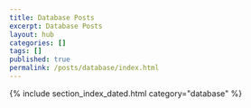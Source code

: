 ```yaml
---
title: Database Posts
excerpt: Database Posts
layout: hub
categories: []
tags: []
published: true
permalink: /posts/database/index.html
---
```


{% include section_index_dated.html category="database" %}
